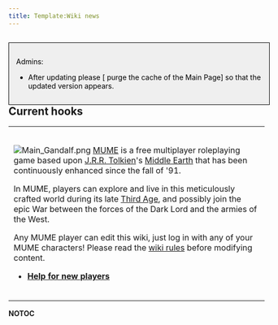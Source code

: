 ```yaml
---
title: Template:Wiki news
---
```


<noinclude>

<div style="border: 1px solid; width: 96%; color: black; padding: 1em; float: left; background: #EFEFEF">

Admins:

- After updating please \[ purge the cache of the Main Page\] so that
  the updated version appears.

</div>

## Current hooks

<table>
<tbody>
<tr class="odd">
<td><p></noinclude></p>
<div style="padding:2px;">
<p><img src="Main_Gandalf.png" title="Main_Gandalf.png"
alt="Main_Gandalf.png" /> <a href="MUME" title="wikilink">MUME</a> is a
free multiplayer roleplaying game based upon <a href="Tolkien"
title="wikilink">J.R.R. Tolkien</a>'s <a href="Middle_Earth"
title="wikilink">Middle Earth</a> that has been continuously enhanced
since the fall of '91.</p>
<p>In MUME, players can explore and live in this meticulously crafted
world during its late <a href="Third_Age" title="wikilink">Third
Age</a>, and possibly join the epic War between the forces of the Dark
Lord and the armies of the West.</p>
<p>Any MUME player can edit this wiki, just log in with any of your MUME
characters! Please read the <a href="Wiki_rules" title="wikilink">wiki
rules</a> before modifying content.</p>
<ul>
<li><strong><a href="https://mume.org/new">Help for new
players</a></strong></li>
</ul>
</div>
<p><noinclude></p></td>
</tr>
</tbody>
</table>

__NOTOC__ </noinclude>

<noinclude> </noinclude>

[](Category:Main_Page_Templates "wikilink")
[](Category:Templates "wikilink")